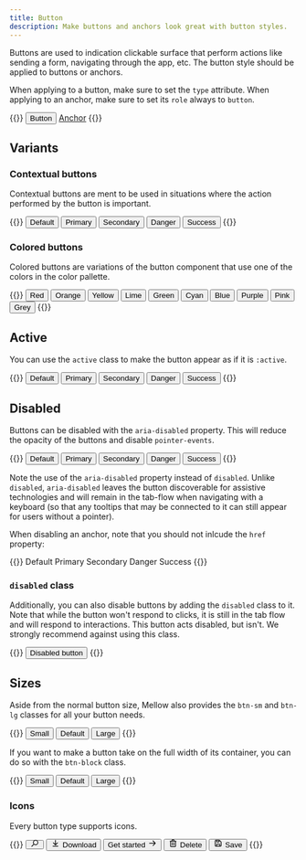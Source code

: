 ```yaml
---
title: Button
description: Make buttons and anchors look great with button styles.
---
```


Buttons are used to indication clickable surface that perform actions like sending a form, navigating through the app, etc. The button style should be applied to buttons or anchors.

When applying to a button, make sure to set the `type` attribute. When applying to an anchor, make sure to set its `role` always to `button`.

{{<example>}}
<button type="button" class="btn btn-default">Button</button>
<a role="button" href="#" class="btn btn-default">Anchor</a>
{{</example>}}

## Variants

### Contextual buttons
Contextual buttons are ment to be used in situations where the action performed by the button is important.

{{<example>}}
<button type="button" class="btn btn-default">Default</button>
<button type="button" class="btn btn-primary">Primary</button>
<button type="button" class="btn btn-secondary">Secondary</button>
<button type="button" class="btn btn-danger">Danger</button>
<button type="button" class="btn btn-success">Success</button>
{{</example>}}

### Colored buttons
Colored buttons are variations of the button component that use one of the colors in the color pallette.

{{<example>}}
<button type="button" class="btn btn-red">Red</button>
<button type="button" class="btn btn-orange">Orange</button>
<button type="button" class="btn btn-yellow">Yellow</button>
<button type="button" class="btn btn-lime">Lime</button>
<button type="button" class="btn btn-green">Green</button>
<button type="button" class="btn btn-cyan">Cyan</button>
<button type="button" class="btn btn-blue">Blue</button>
<button type="button" class="btn btn-purple">Purple</button>
<button type="button" class="btn btn-pink">Pink</button>
<button type="button" class="btn btn-grey">Grey</button>
{{</example>}}

## Active
You can use the `active` class to make the button appear as if it is `:active`.

{{<example>}}
<button type="button" class="btn btn-default active">Default</button>
<button type="button" class="btn btn-primary active">Primary</button>
<button type="button" class="btn btn-secondary active">Secondary</button>
<button type="button" class="btn btn-danger active">Danger</button>
<button type="button" class="btn btn-success active">Success</button>
{{</example>}}

## Disabled
Buttons can be disabled with the `aria-disabled` property. This will reduce the opacity of the buttons and disable `pointer-events`.

{{<example>}}
<button type="button" class="btn btn-default" aria-disabled="true">Default</button>
<button type="button" class="btn btn-primary" aria-disabled="true">Primary</button>
<button type="button" class="btn btn-secondary" aria-disabled="true">Secondary</button>
<button type="button" class="btn btn-danger" aria-disabled="true">Danger</button>
<button type="button" class="btn btn-success" aria-disabled="true">Success</button>
{{</example>}}

Note the use of the `aria-disabled` property instead of `disabled`. Unlike `disabled`, `aria-disabled` leaves the button discoverable for assistive technologies and will remain in the tab-flow when navigating with a keyboard (so that any tooltips that may be connected to it can still appear for users without a pointer).

When disabling an anchor, note that you should not inlcude the `href` property:

{{<example>}}
<a class="btn btn-default" role="button" aria-disabled="true">Default</a>
<a class="btn btn-primary" role="button" aria-disabled="true">Primary</a>
<a class="btn btn-secondary" role="button" aria-disabled="true">Secondary</a>
<a class="btn btn-danger" role="button" aria-disabled="true">Danger</a>
<a class="btn btn-success" role="button" aria-disabled="true">Success</a>
{{</example>}}

### `disabled` class
Additionally, you can also disable buttons by adding the `disabled` class to it. Note that while the button won't respond to clicks, it is still in the tab flow and will respond to interactions. This button acts disabled, but isn't. We strongly recommend against using this class.

{{<example>}}
<button type="button" class="btn btn-default disabled">Disabled button</button>
{{</example>}}

## Sizes
Aside from the normal button size, Mellow also provides the `btn-sm` and `btn-lg` classes for all your button needs.

{{<example>}}
<button type="button" class="btn btn-default btn-sm">Small</button>
<button type="button" class="btn btn-default">Default</button>
<button type="button" class="btn btn-default btn-lg">Large</button>
{{</example>}}

If you want to make a button take on the full width of its container, you can do so with the `btn-block` class.

{{<example>}}
<button type="button" class="btn btn-default btn-block btn-sm mb-3">Small</button>
<button type="button" class="btn btn-default btn-block mb-3">Default</button>
<button type="button" class="btn btn-default btn-block btn-lg">Large</button>
{{</example>}}

### Icons
Every button type supports icons.

{{<example>}}
<button type="button" class="btn btn-default">
  <svg xmlns="http://www.w3.org/2000/svg" viewBox="0 0 20 16" fill="currentColor" style="height: 1em; margin-top: -.25rem;"><path fill-rule="evenodd" d="M17 6.5a5.5 5.5 0 0 1-8.82 4.38L4.06 15A.75.75 0 1 1 3 13.94l4.12-4.12A5.5 5.5 0 1 1 17 6.5Zm-1.5 0a4 4 0 1 0-8 0 4 4 0 0 0 8 0Z"/></svg>
</button>
<button type="button" class="btn btn-primary">
  <svg xmlns="http://www.w3.org/2000/svg" viewBox="0 0 20 16" fill="currentColor" style="height: 1em; margin-top: -.25rem;"><path fill-rule="evenodd" d="m9.25 1.75-.03 7.97-3.19-3.19a.75.75 0 0 0-1.06 1.06l4.3 4.3a1 1 0 0 0 1.4 0l4.3-4.3a.75.75 0 1 0-1.06-1.06l-3.19 3.19.03-7.97a.75.75 0 0 0-1.5 0ZM4.75 13.5a.75.75 0 0 0 0 1.5h10.5a.75.75 0 0 0 0-1.5H4.75Z"/></svg>
  Download
</button>
<button type="button" class="btn btn-secondary">
  Get started
  <svg xmlns="http://www.w3.org/2000/svg" viewBox="0 0 20 16" fill="currentColor" style="height: 1em; margin-top: -.25rem;"><path fill-rule="evenodd" d="M14.16 8.78H3.72a.75.75 0 0 1 0-1.5h10.44l-3.69-3.69a.75.75 0 1 1 1.06-1.06l4.8 4.8a1 1 0 0 1 0 1.4l-4.8 4.8c-.3.3-.77.3-1.06 0a.75.75 0 0 1 0-1.06l3.69-3.69Z"/></svg>
</button>
<button type="button" class="btn btn-danger">
  <svg xmlns="http://www.w3.org/2000/svg" viewBox="0 0 20 16" fill="currentColor" style="height: 1em; margin-top: -.25rem;"><path d="M7.5 12.5v-6c0-.28.22-.5.5-.5h.5c.28 0 .5.22.5.5v6a.5.5 0 0 1-.5.5H8a.5.5 0 0 1-.5-.5Zm3.5-6v6c0 .28.22.5.5.5h.5a.5.5 0 0 0 .5-.5v-6A.5.5 0 0 0 12 6h-.5a.5.5 0 0 0-.5.5Z"/><path fill-rule="evenodd" d="M7 3V2c0-1.1.9-2 2-2h2a2 2 0 0 1 2 2v1h3.25a.75.75 0 0 1 0 1.5H16V14a2 2 0 0 1-2 2H6a2 2 0 0 1-2-2V4.5h-.25a.75.75 0 0 1 0-1.5H7Zm1.5 0h3V2a.5.5 0 0 0-.5-.5H9a.5.5 0 0 0-.5.5v1Zm-3 11c0 .28.22.5.5.5h8a.5.5 0 0 0 .5-.5V4.5h-9V14Z"/></svg>
  Delete
</button>
<button type="button" class="btn btn-success">
  <svg xmlns="http://www.w3.org/2000/svg" viewBox="0 0 20 16" fill="currentColor" style="height: 1em; margin-top: -.25rem;"><path fill-rule="evenodd" d="M3 3v10c0 1.1.9 2 2 2h10a2 2 0 0 0 2-2V5.83a2 2 0 0 0-.59-1.42L13.6 1.6a2 2 0 0 0-1.43-.6H5a2 2 0 0 0-2 2Zm1.5 0c0-.28.22-.5.5-.5h1V5a1 1 0 0 0 1 1h4.5a1 1 0 0 0 1-1V2.62l.03.03 2.82 2.82c.1.1.15.23.15.36V13a.5.5 0 0 1-.5.5h-1V10a1 1 0 0 0-1-1H7a1 1 0 0 0-1 1v3.5H5a.5.5 0 0 1-.5-.5V3Zm8 10.5h-5V11c0-.28.22-.5.5-.5h4c.28 0 .5.22.5.5v2.5Zm-5-11H11V4a.5.5 0 0 1-.5.5H8a.5.5 0 0 1-.5-.5V2.5Z"/></svg>
  Save
</button>
{{</example>}}
